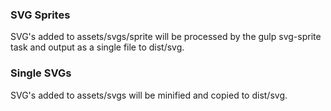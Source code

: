 ### SVG Sprites

SVG's added to assets/svgs/sprite will be processed by the gulp svg-sprite task and output as a single file to dist/svg.

### Single SVGs

SVG's added to assets/svgs will be minified and copied to dist/svg.
